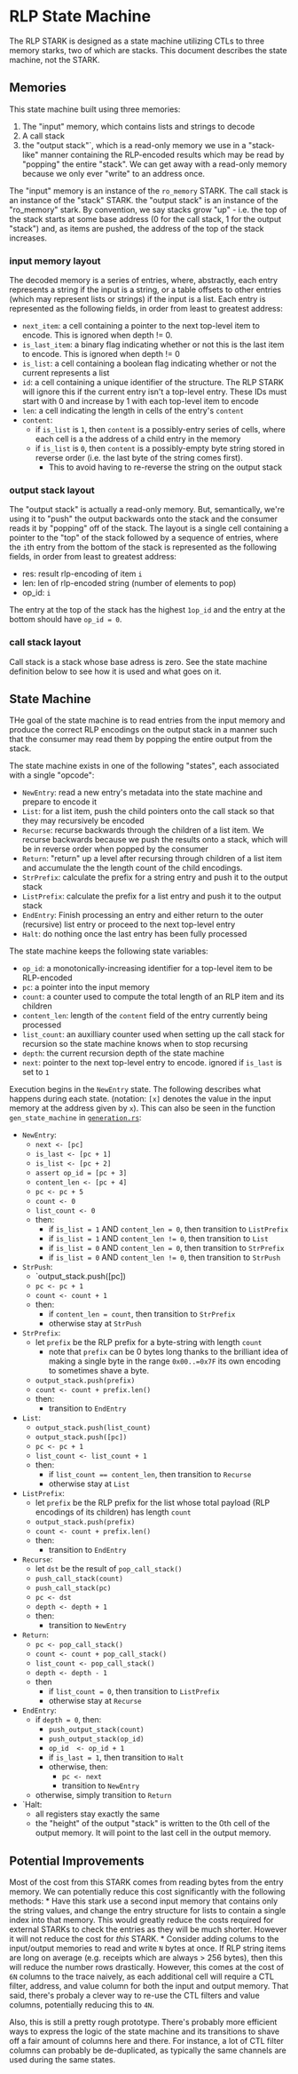 # RLP State Machine

The RLP STARK is designed as a state machine utilizing CTLs to three memory starks, two of which are stacks. This document describes the state machine, not the STARK. 

## Memories

This state machine built using three memories:
1. The "input" memory, which contains lists and strings to decode
2. A call stack
3. the "output stack"`, which is a read-only memory we use in a "stack-like" manner containing the RLP-encoded results which may be read by "popping" the entire "stack". We can get away with a read-only memory because we only ever "write" to an address once.

The "input" memory is an instance of the `ro_memory` STARK. The call stack is an instance of the "stack" STARK. the "output stack" is an instance of the "ro_memory" stark. By convention, we say stacks grow "up" - i.e. the top of the stack starts at some base address (0 for the call stack, 1 for the output "stack") and, as items are pushed, the address of the top of the stack increases.

### input memory layout

The decoded memory is a series of entries, where, abstractly, each entry represents a string if the input is a string, or a table offsets to other entries (which may represent lists or strings) if the input is a list. Each entry is represented as the following fields, in order from least to greatest address:
* `next_item`: a cell containing a pointer to the next top-level item to encode. This is ignored when depth != 0.
* `is_last_item`: a binary flag indicating whether or not this is the last item to encode. This is ignored when depth != 0
* `is_list`: a cell containing a boolean flag indicating whether or not the current represents a list
* `id`: a cell containing a unique identifier of the structure. The RLP STARK will ignore this if the current entry isn't a top-level entry. These IDs must start with 0 and increase by 1 with each top-level item to encode
* `len`: a cell indicating the length in cells of the entry's `content`
* `content`:
	* if `is_list` is `1`, then `content` is a possibly-entry series of cells, where each cell is a the address of a child entry in the memory
	* if `is_list` is `0`, then `content` is a possibly-empty byte string stored in reverse order (i.e. the last byte of the string comes first).
		* This to avoid having to re-reverse the string on the output stack

### output stack layout

The "output stack" is actually a read-only memory. But, semantically, we're using it to "push" the output backwards onto the stack and the consumer reads it by "popping" off of the stack. The layout is a single cell containing a pointer to the "top" of the stack followed by a sequence of entries, where the `i`th entry from the bottom of the stack is represented as the following fields, in order from least to greatest address:
* res: result rlp-encoding of item `i`
* len: len of rlp-encoded string (number of elements to pop)
* op_id: `i`

The entry at the top of the stack has the highest `1op_id` and the entry at the bottom should have `op_id = 0`.

### call stack layout

Call stack is a stack whose base adress is zero. See the state machine definition below to see how it is used and what goes on it.

## State Machine

THe goal of the state machine is to read entries from the input memory and produce the correct RLP encodings on the output stack in a manner such that the consumer may read them by popping the entire output from the stack.

The state machine exists in one of the following "states", each associated with a single "opcode":
* `NewEntry`: read a new entry's metadata into the state machine and prepare to encode it
* `List`: for a list item, push the child pointers onto the call stack so that they may recursively be encoded
* `Recurse`: recurse backwards through the children of a list item. We recurse backwards because we push the results onto a stack, which will be in reverse order when popped by the consumer
* `Return`: "return" up a level after recursing through children of a list item and accumulate the the length count of the child encodings.
* `StrPrefix`: calculate the prefix for a string entry and push it to the output stack
* `ListPrefix`: calculate the prefix for a list entry and push it to the output stack
* `EndEntry`: Finish processing an entry and either return to the outer (recursive) list entry or proceed to the next top-level entry
* `Halt`: do nothing once the last entry has been fully processed

The state machine keeps the following state variables:
* `op_id`: a monotonically-increasing identifier for a top-level item to be RLP-encoded
* `pc`: a pointer into the input memory
* `count`: a counter used to compute the total length of an RLP item and its children
* `content_len`: length of the `content` field of the entry currently being processed
* `list_count`: an auxilliary counter used when setting up the call stack for recursion so the state machine knows when to stop recursing
* `depth`: the current recursion depth of the state machine
* `next`: pointer to the next top-level entry to encode. ignored if `is_last` is set to `1`

Execution begins in the `NewEntry` state. The following describes what happens during each state. (notation: `[x]` denotes the value in the input memory at the address given by `x`). This can also be seen in the function `gen_state_machine` in [`generation.rs`](./generation.rs):
* `NewEntry`:
	* `next <- [pc]`
	* `is_last <- [pc + 1]`
	* `is_list <- [pc + 2]`
	* `assert op_id = [pc + 3]`
	* `content_len <- [pc + 4]`
	* `pc <- pc + 5`
	* `count <- 0`
	* `list_count <- 0`
	* then:
		* if `is_list = 1` AND `content_len = 0`, then transition to `ListPrefix`
		* if `is_list = 1` AND `content_len != 0`, then transition to `List`
		* if `is_list = 0` AND `content_len = 0`, then transition to `StrPrefix`
		* if `is_list = 0` AND `content_len != 0`, then transition to `StrPush`
* `StrPush`:
	* `output_stack.push([pc])
	* `pc <- pc + 1`
	* `count <- count + 1`
	* then:
		* if `content_len = count`, then transition to `StrPrefix`
		* otherwise stay at `StrPush`
* `StrPrefix`:
	* let `prefix` be the RLP prefix for a byte-string with length `count`
		* note that `prefix` can be 0 bytes long thanks to the brilliant idea of making a single byte in the range `0x00..=0x7F` its own encoding to sometimes shave a byte.
	* `output_stack.push(prefix)`
	* `count <- count + prefix.len()`
	* then:
		* transition to `EndEntry`
* `List`:
	* `output_stack.push(list_count)`
	* `output_stack.push([pc])`
	* `pc <- pc + 1`
	* `list_count <- list_count + 1`
	* then:
		* if `list_count == content_len`, then transition to `Recurse`
		* otherwise stay at `List`
* `ListPrefix`:
	* let `prefix` be the RLP prefix for the list whose total payload (RLP encodings of its children) has length `count`
	* `output_stack.push(prefix)`
	* `count <- count + prefix.len()`
	* then:
		* transition to `EndEntry`
* `Recurse`:
	* let `dst` be the result of `pop_call_stack()`
	* `push_call_stack(count)`
	* `push_call_stack(pc)`
	* `pc <- dst`
	* `depth <- depth + 1`
	* then:
		* transition to `NewEntry`
* `Return`:
	* `pc <- pop_call_stack()`
	* `count <- count + pop_call_stack()`
	* `list_count <- pop_call_stack()`
	* `depth <- depth - 1`
	* then
		* if `list_count = 0`, then transition to `ListPrefix`
		* otherwise stay at `Recurse`	
* `EndEntry`:
	* if `depth = 0`, then:
		* `push_output_stack(count)`
		* `push_output_stack(op_id)`
		* `op_id  <- op_id + 1`
		* if `is_last = 1`, then transition to `Halt`
		* otherwise, then:
			* `pc <- next`
			* transition to `NewEntry`
	* otherwise, simply transition to `Return`
* `Halt:
	* all registers stay exactly the same
	* the "height" of the output "stack" is written to the 0th cell of the output memory. It will point to the last cell in the output memory.

## Potential Improvements

Most of the cost from this STARK comes from reading bytes from the entry memory. We can potentially reduce this cost significantly with the following methods:
	* Have this stark use a second input memory that contains only the string values, and change the entry structure for lists to contain a single index into that memory. This would greatly reduce the costs required for external STARKs to check the entries as they will be much shorter. However it will not reduce the cost for *this* STARK.
	* Consider adding colums to the input/output memories to read and write `N` bytes at once. If RLP string items are long on average (e.g. receipts which are always > 256 bytes), then this will reduce the number rows drastically. However, this comes at the cost of `6N` columns to the trace naively, as each additional cell will require a CTL filter, address, and value column for both the input and output memory. That said, there's probaly a clever way to re-use the CTL filters and value columns, potentially reducing this to `4N`.

Also, this is still a pretty rough prototype. There's probably more efficient ways to express the logic of the state machine and its transitions to shave off a fair amount of columns here and there. For instance, a lot of CTL filter columns can probably be de-duplicated, as typically the same channels are used during the same states.
